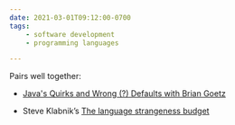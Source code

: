 ```yaml
---
date: 2021-03-01T09:12:00-0700
tags:
    - software development
    - programming languages

---
```


Pairs well together:

- [Java's Quirks and Wrong (?) Defaults with Brian Goetz](https://www.youtube.com/watch?v=ZyTH8uCziI4)

- Steve Klabnik’s [The language strangeness budget](https://steveklabnik.com/writing/the-language-strangeness-budget)
